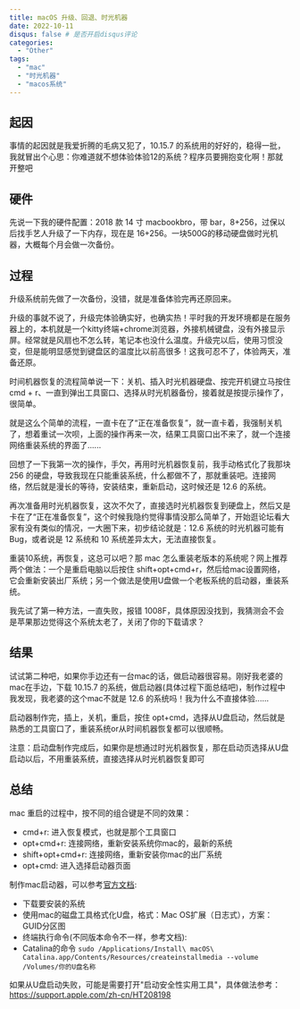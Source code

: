 ```yaml
---
title: macOS 升级、回退、时光机器
date: 2022-10-11
disqus: false # 是否开启disqus评论
categories:
  - "Other"
tags:
  - "mac"
  - "时光机器"
  - "macos系统"
---
```

  
<!--more-->

## 起因

事情的起因就是我爱折腾的毛病又犯了，10.15.7 的系统用的好好的，稳得一批，我就冒出个心思：你难道就不想体验体验12的系统？程序员要拥抱变化啊！那就开整吧

## 硬件

先说一下我的硬件配置：2018 款 14 寸 macbookbro，带 bar，8+256，过保以后找手艺人升级了一下内存，现在是 16+256。一块500G的移动硬盘做时光机器，大概每个月会做一次备份。

## 过程

升级系统前先做了一次备份，没错，就是准备体验完再还原回来。

升级的事就不说了，升级完体验确实好，也确实热！平时我的开发环境都是在服务器上的，本机就是一个kitty终端+chrome浏览器，外接机械键盘，没有外接显示屏。经常就是风扇也不怎么转，笔记本也没什么温度。升级完以后，使用习惯没变，但是能明显感觉到键盘区的温度比以前高很多！这我可忍不了，体验两天，准备还原。

时间机器恢复的流程简单说一下：关机、插入时光机器硬盘、按完开机键立马按住 cmd + r、一直到弹出工具窗口、选择从时光机器备份，接着就是按提示操作了，很简单。

就是这么个简单的流程，一直卡在了“正在准备恢复”，就一直卡着，我强制关机了，想着重试一次呗，上面的操作再来一次，结果工具窗口出不来了，就一个连接网络重装系统的界面了......

回想了一下我第一次的操作，手欠，再用时光机器恢复前，我手动格式化了我那块 256 的硬盘，导致我现在只能重装系统，什么都做不了，那就重装吧。连接网络，然后就是漫长的等待，安装结束，重新启动，这时候还是 12.6 的系统。

再次准备用时光机器恢复，这次不欠了，直接选时光机器恢复到硬盘上，然后又是卡在了“正在准备恢复”，这个时候我隐约觉得事情没那么简单了，开始逛论坛看大家有没有类似的情况，一大圈下来，初步结论就是：12.6 系统的时光机器可能有Bug，或者说是 12 系统和 10 系统差异太大，无法直接恢复。

重装10系统，再恢复，这总可以吧？那 mac 怎么重装老版本的系统呢？网上推荐两个做法：一个是重启电脑以后按住 shift+opt+cmd+r，然后给mac设置网络，它会重新安装出厂系统；另一个做法是使用U盘做一个老板系统的启动器，重装系统。

我先试了第一种方法，一直失败，报错 1008F，具体原因没找到，我猜测会不会是苹果那边觉得这个系统太老了，关闭了你的下载请求？

## 结果

试试第二种吧，如果你手边还有一台mac的话，做启动器很容易。刚好我老婆的mac在手边，下载 10.15.7 的系统，做启动器(具体过程下面总结吧)，制作过程中我发现，我老婆的这个mac不就是 12.6 的系统吗！我为什么不直接体验......

启动器制作完，插上，关机，重启，按住 opt+cmd，选择从U盘启动，然后就是熟悉的工具窗口了，重装系统or从时间机器恢复都可以很顺畅。

注意：启动盘制作完成后，如果你是想通过时光机器恢复，那在启动页选择从U盘启动以后，不用重装系统，直接选择从时光机器恢复即可

## 总结

mac 重启的过程中，按不同的组合键是不同的效果：

* cmd+r: 进入恢复模式，也就是那个工具窗口
* opt+cmd+r: 连接网络，重新安装系统你mac的，最新的系统
* shift+opt+cmd+r: 连接网络，重新安装你mac的出厂系统
* opt+cmd: 进入选择启动器页面

制作mac启动器，可以参考[官方文档](https://support.apple.com/zh-cn/HT201372):

* 下载要安装的系统
* 使用mac的磁盘工具格式化U盘，格式：Mac OS扩展（日志式），方案：GUID分区图
* 终端执行命令(不同版本命令不一样，参考文档): 
* Catalina的命令 `sudo /Applications/Install\ macOS\ Catalina.app/Contents/Resources/createinstallmedia --volume /Volumes/你的U盘名称`

如果从U盘启动失败，可能是需要打开"启动安全性实用工具"，具体做法参考：https://support.apple.com/zh-cn/HT208198
